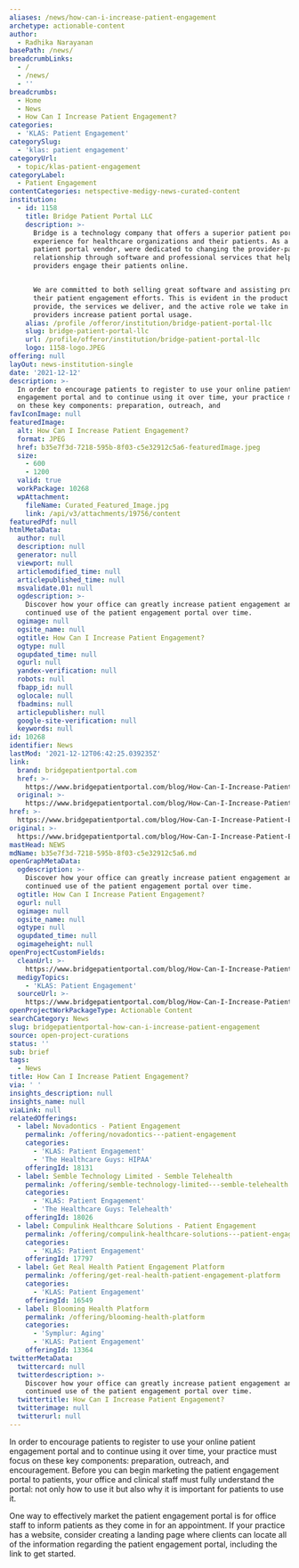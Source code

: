 ```yaml
---
aliases: /news/how-can-i-increase-patient-engagement
archetype: actionable-content
author:
  - Radhika Narayanan
basePath: /news/
breadcrumbLinks:
  - /
  - /news/
  - ''
breadcrumbs:
  - Home
  - News
  - How Can I Increase Patient Engagement?
categories:
  - 'KLAS: Patient Engagement'
categorySlug:
  - 'klas: patient engagement'
categoryUrl:
  - topic/klas-patient-engagement
categoryLabel:
  - Patient Engagement
contentCategories: netspective-medigy-news-curated-content
institution:
  - id: 1158
    title: Bridge Patient Portal LLC
    description: >-
      Bridge is a technology company that offers a superior patient portal
      experience for healthcare organizations and their patients. As a leading
      patient portal vendor, were dedicated to changing the provider-patient
      relationship through software and professional services that help
      providers engage their patients online.


      We are committed to both selling great software and assisting providers in
      their patient engagement efforts. This is evident in the product we
      provide, the services we deliver, and the active role we take in helping
      providers increase patient portal usage.
    alias: /profile /offeror/institution/bridge-patient-portal-llc
    slug: bridge-patient-portal-llc
    url: /profile/offeror/institution/bridge-patient-portal-llc
    logo: 1158-logo.JPEG
offering: null
layOut: news-institution-single
date: '2021-12-12'
description: >-
  In order to encourage patients to register to use your online patient
  engagement portal and to continue using it over time, your practice must focus
  on these key components: preparation, outreach, and
favIconImage: null
featuredImage:
  alt: How Can I Increase Patient Engagement?
  format: JPEG
  href: b35e7f3d-7218-595b-8f03-c5e32912c5a6-featuredImage.jpeg
  size:
    - 600
    - 1200
  valid: true
  workPackage: 10268
  wpAttachment:
    fileName: Curated_Featured_Image.jpg
    link: /api/v3/attachments/19756/content
featuredPdf: null
htmlMetaData:
  author: null
  description: null
  generator: null
  viewport: null
  articlemodified_time: null
  articlepublished_time: null
  msvalidate.01: null
  ogdescription: >-
    Discover how your office can greatly increase patient engagement and
    continued use of the patient engagement portal over time.
  ogimage: null
  ogsite_name: null
  ogtitle: How Can I Increase Patient Engagement?
  ogtype: null
  ogupdated_time: null
  ogurl: null
  yandex-verification: null
  robots: null
  fbapp_id: null
  oglocale: null
  fbadmins: null
  articlepublisher: null
  google-site-verification: null
  keywords: null
id: 10268
identifier: News
lastMod: '2021-12-12T06:42:25.039235Z'
link:
  brand: bridgepatientportal.com
  href: >-
    https://www.bridgepatientportal.com/blog/How-Can-I-Increase-Patient-Engagement/
  original: >-
    https://www.bridgepatientportal.com/blog/How-Can-I-Increase-Patient-Engagement/
href: >-
  https://www.bridgepatientportal.com/blog/How-Can-I-Increase-Patient-Engagement/
original: >-
  https://www.bridgepatientportal.com/blog/How-Can-I-Increase-Patient-Engagement/
mastHead: NEWS
mdName: b35e7f3d-7218-595b-8f03-c5e32912c5a6.md
openGraphMetaData:
  ogdescription: >-
    Discover how your office can greatly increase patient engagement and
    continued use of the patient engagement portal over time.
  ogtitle: How Can I Increase Patient Engagement?
  ogurl: null
  ogimage: null
  ogsite_name: null
  ogtype: null
  ogupdated_time: null
  ogimageheight: null
openProjectCustomFields:
  cleanUrl: >-
    https://www.bridgepatientportal.com/blog/How-Can-I-Increase-Patient-Engagement/
  medigyTopics:
    - 'KLAS: Patient Engagement'
  sourceUrl: >-
    https://www.bridgepatientportal.com/blog/How-Can-I-Increase-Patient-Engagement/
openProjectWorkPackageType: Actionable Content
searchCategory: News
slug: bridgepatientportal-how-can-i-increase-patient-engagement
source: open-project-curations
status: ''
sub: brief
tags:
  - News
title: How Can I Increase Patient Engagement?
via: ' '
insights_description: null
insights_name: null
viaLink: null
relatedOfferings:
  - label: Novadontics - Patient Engagement
    permalink: /offering/novadontics---patient-engagement
    categories:
      - 'KLAS: Patient Engagement'
      - 'The Healthcare Guys: HIPAA'
    offeringId: 18131
  - label: Semble Technology Limited - Semble Telehealth
    permalink: /offering/semble-technology-limited---semble-telehealth
    categories:
      - 'KLAS: Patient Engagement'
      - 'The Healthcare Guys: Telehealth'
    offeringId: 18026
  - label: Compulink Healthcare Solutions - Patient Engagement
    permalink: /offering/compulink-healthcare-solutions---patient-engagement
    categories:
      - 'KLAS: Patient Engagement'
    offeringId: 17797
  - label: Get Real Health Patient Engagement Platform
    permalink: /offering/get-real-health-patient-engagement-platform
    categories:
      - 'KLAS: Patient Engagement'
    offeringId: 16549
  - label: Blooming Health Platform
    permalink: /offering/blooming-health-platform
    categories:
      - 'Symplur: Aging'
      - 'KLAS: Patient Engagement'
    offeringId: 13364
twitterMetaData:
  twittercard: null
  twitterdescription: >-
    Discover how your office can greatly increase patient engagement and
    continued use of the patient engagement portal over time.
  twittertitle: How Can I Increase Patient Engagement?
  twitterimage: null
  twitterurl: null
---
```

<p>In order to encourage patients to register to use your online patient engagement portal and to continue using it over time, your practice must focus on these key components: preparation, outreach, and encouragement.
Before you can begin marketing the patient engagement portal to patients, your office and clinical staff must fully understand the portal: not only how to use it but also why it is important for patients to use it.</p><p>One way to effectively market the patient engagement portal is for office staff to inform patients as they come in for an appointment.
If your practice has a website, consider creating a landing page where clients can locate all of the information regarding the patient engagement portal, including the link to get started.</p>